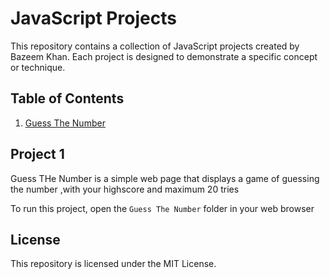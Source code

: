 # JavaScript Projects

This repository contains a collection of JavaScript projects created by Bazeem Khan. Each project is designed to demonstrate a specific concept or technique.

## Table of Contents

1. [Guess The Number](#project-1)


## Project 1

Guess THe Number is a simple web page that displays a game of guessing the number ,with your highscore and maximum 20 tries

To run this project, open the `Guess The Number` folder in your web browser

## License

This repository is licensed under the MIT License.
